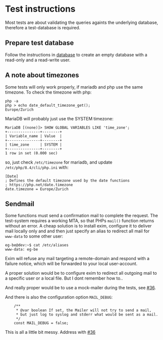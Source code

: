 # Test instructions

Most tests are about validating the queries againts the underlying database, therefore a test-database is required.

## Prepare test database
Follow the instructions in [database](../database/) to create an empty database with a read-only and a read-write user.

## A note about timezones
Some tests will only work properly, if mariadb and php use the same timezone. To check the timezone with php:
```
php -a
php > echo date_default_timezone_get();
Europe/Zurich
```
MariaDB will probably just use the SYSTEM timezone:
```
MariaDB [(none)]> SHOW GLOBAL VARIABLES LIKE 'time_zone';
+---------------+--------+
| Variable_name | Value  |
+---------------+--------+
| time_zone     | SYSTEM |
+---------------+--------+
1 row in set (0.000 sec)
```
so, just check `/etc/timezone` for mariadb, and update `/etc/php/8.4/cli/php.ini` with:
```
[Date]
; Defines the default timezone used by the date functions
; https://php.net/date.timezone
date.timezone = Europe/Zurich 
```

## Sendmail
Some functions must send a confirmation mail to complete the request. The test-system requires a working MTA, so that PHPs `mail()` function returns without an error. A cheap solution is to install exim, configure it to deliver mail locally only and and then just specify an alias to redirect all mail for `www-data` to some other user:

```
eg-be@dev:~$ cat /etc/aliases 
www-data: eg-be
```
Exim will refuse any mail targeting a remote-domain and respond with a failure notice, which will be forwarded to your local user-account.

A proper solution would be to configure exim to redirect all outgoing mail to a specific user or a local file. But I dont remember how to..

And really proper would be to use a mock-mailer during the tests, see [#36](../../../issues/36).

And there is also the configuration option `MAIL_DEBUG`:

```
    /**
     * @var boolean If set, the Mailer will not try to send a mail,
     * but just log to syslog and stderr what would be sent as a mail.
     */
    const MAIL_DEBUG = false;
```

This is all a little bit messy. Address with [#36](../../../issues/36)
